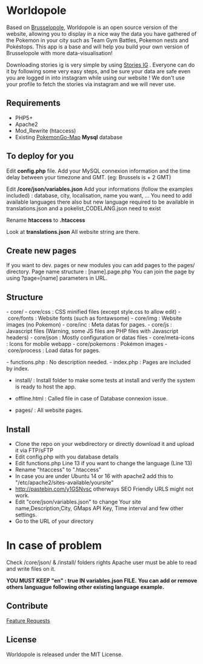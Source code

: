 # Worldopole

Based on [Brusselopole](http://www.brusselopole.be), Worldopole is an open source version of the website, allowing you to display in a nice way the data you have gathered of the Pokemon in your city such as Team Gym Battles, Pokemon nests and Pokéstops. This app is a base and will help you build your own version of Brusselopole with more data-visualisation! 


Downloading stories ig is very simple by using [Stories IG](https://instastoriesdownload.com) . 
Everyone can do it by following some very easy steps, and be sure your data are safe even you are logged in into instagram while using our website ! We don't use your profile to fetch the stories via instagram and we will never use.




## Requirements

- PHP5+ 
- Apache2
- Mod_Rewrite (htaccess) 
- Existing [PokemonGo-Map](https://github.com/PokemonGoMap/PokemonGo-Map) **Mysql** database

## To deploy for you

Edit **config.php** file. 
Add your MySQL connexion information and the time delay between your timezone and GMT. (eg: Brussels is + 2 GMT)


Edit **/core/json/variables.json** 
Add your informations (follow the examples included) : database, city, localisation, name you want, ... 
You need to add available languages there also but new language required to be available in translations.json and a pokelist_CODELANG.json need to exist

Rename **htaccess** to **.htaccess**


Look at **translations.json**
All website string are there. 


## Create new pages 

If you want to dev. pages or new modules you can add pages to the pages/ directory. 
Page name structure : [name].page.php 
You can join the page by using ?page=[name] parameters in URL. 

## Structure 

- core/
- core/css 		: CSS minified files (except style.css to allow edit)
- core/fonts 	: Website fonts (such as fontawsome)
- core/img		: Website images (no Pokemon)
- core/inc		: Meta datas for pages. 
- core/js 		: Javascript files (Warning, some JS files are PHP files with Javascript headers)
- core/json		: Mostly configuration or datas files
- core/meta-icons : Icons for mobile webapp 
- core/pokemons	: Pokémon images 
- core/process 	: Load datas for pages. 

- functions.php 	: No description needed. 
- index.php		: Pages are included by index. 

- install/ 		: Install folder to make some tests at install and verify the system is ready to host the app. 
- offline.html	: Called file in case of Database connexion issue. 

- pages/ 			: All website pages.


## Install 

- Clone the repo on your webdirectory or directly download it and upload it via FTP/sFTP
- Edit config.php with you database details
- Edit functions.php Line 13 if you want to change the language (Line 13)
- Rename "htaccess" to ".htaccess"
- In case you are under Ubuntu 14 or 16 with apache2 add this to "/etc/apache2/sites-available/yoursite"
- http://pastebin.com/y1GSNvsc otherways SEO Friendly URLS might not work.
- Edit "core/json/variables.json" to change Your site name,Description,City, GMaps API Key, Time interval and few other settings.
- Go to the URL of your directory 

# In case of problem 
Check /core/json/ & /install/ folders rights 
Apache user must be able to read and write files on it. 

**YOU MUST KEEP "en" : true IN variables.json FILE.** 
**You can add or remove others languague following other existing language example.** 


## Contribute 

[Feature Requests](http://feathub.com/brusselopole/Worldopole)


## License

Worldopole is released under the MIT License.
 
